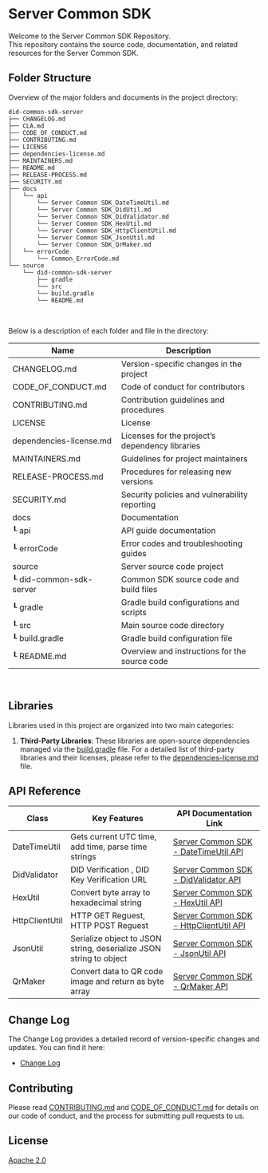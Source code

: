 Server Common SDK 
==

Welcome to the Server Common SDK Repository. <br>
This repository contains the source code, documentation, and related resources for the Server Common SDK.

## Folder Structure
Overview of the major folders and documents in the project directory:

```
did-common-sdk-server
├── CHANGELOG.md
├── CLA.md
├── CODE_OF_CONDUCT.md
├── CONTRIBUTING.md
├── LICENSE
├── dependencies-license.md
├── MAINTAINERS.md
├── README.md
├── RELEASE-PROCESS.md
├── SECURITY.md
├── docs
│   └── api
│       └── Server Common SDK_DateTimeUtil.md
│       └── Server Common SDK_DidUtil.md
│       └── Server Common SDK_DidValidator.md
│       └── Server Common SDK_HexUtil.md
│       └── Server Common SDK_HttpClientUtil.md
│       └── Server Common SDK_JsonUtil.md
│       └── Server Common SDK_QrMaker.md
│   └── errorCode
│       └── Common_ErrorCode.md
└── source
    └── did-common-sdk-server
        ├── gradle
        └── src
        └── build.gradle
        └── README.md
```

<br/>

Below is a description of each folder and file in the directory:

| Name                    | Description                                     |
| ----------------------- | ----------------------------------------------- |
| CHANGELOG.md            | Version-specific changes in the project         |
| CODE_OF_CONDUCT.md      | Code of conduct for contributors                |
| CONTRIBUTING.md         | Contribution guidelines and procedures          |
| LICENSE                 | License                                         |
| dependencies-license.md | Licenses for the project’s dependency libraries |
| MAINTAINERS.md          | Guidelines for project maintainers              |
| RELEASE-PROCESS.md      | Procedures for releasing new versions           |
| SECURITY.md             | Security policies and vulnerability reporting   |
| docs                    | Documentation                                   |
| ┖ api                   | API guide documentation                         |
| ┖ errorCode             | Error codes and troubleshooting guides          |
| source                  | Server source code project                      |
| ┖ did-common-sdk-server | Common SDK source code and build files          |
| ┖ gradle                | Gradle build configurations and scripts         |
| ┖ src                   | Main source code directory                      |
| ┖ build.gradle          | Gradle build configuration file                 |
| ┖ README.md             | Overview and instructions for the source code   |

<br/>


## Libraries

Libraries used in this project are organized into two main categories:

1. **Third-Party Libraries**: These libraries are open-source dependencies managed via the [build.gradle](source/did-common-sdk-server/build.gradle) file. For a detailed list of third-party libraries and their licenses, please refer to the [dependencies-license.md](dependencies-license.md) file.

## API Reference

| Class          | Key Features                                                       | API Documentation Link                      |
| -------------- | ------------------------------------------------------------------ | ------------------------------------------- |
| DateTimeUtil   | Gets current UTC time, add time, parse time strings                | [Server Common SDK - DateTimeUtil API](./docs/api/Server%20Common%20SDK_DateTimeUtil.md)   |
| DidValidator   | DID Verification , DID Key Verification URL                        | [Server Common SDK - DidValidator API](./docs/api/Server%20Common%20SDK_DidValidator.md)   |
| HexUtil        | Convert byte array to hexadecimal string                           | [Server Common SDK - HexUtil API](./docs/api/Server%20Common%20SDK_HexUtil.md)        |
| HttpClientUtil | HTTP GET Reguest, HTTP POST  Reguest                               | [Server Common SDK - HttpClientUtil API](./docs/api/Server%20Common%20SDK_HttpClientUtil.md) |
| JsonUtil       | Serialize object to JSON string, deserialize JSON string to object | [Server Common SDK - JsonUtil API](./docs/api/Server%20Common%20SDK_JsonUtil.md)       |
| QrMaker        | Convert data to QR code image and return as byte array             | [Server Common SDK - QrMaker API](./docs/api/Server%20Common%20SDK_QrMaker.md)        |

## Change Log

The Change Log provides a detailed record of version-specific changes and updates. You can find it here:
- [Change Log](./CHANGELOG.md)  

## Contributing

Please read [CONTRIBUTING.md](CONTRIBUTING.md) and [CODE_OF_CONDUCT.md](CODE_OF_CONDUCT.md) for details on our code of conduct, and the process for submitting pull requests to us.

## License
[Apache 2.0](LICENSE)